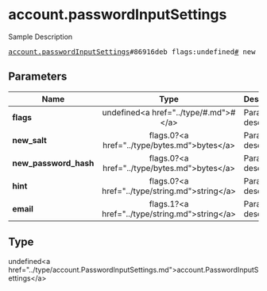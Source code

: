 # account.passwordInputSettings

Sample Description

<pre>
<a href="../constructor/account.passwordInputSettings.md">account.passwordInputSettings</a>#86916deb flags:undefined<a href="../type/#.md">#</a> new_salt:flags.0?<a href="../type/bytes.md">bytes</a> new_password_hash:flags.0?<a href="../type/bytes.md">bytes</a> hint:flags.0?<a href="../type/string.md">string</a> email:flags.1?<a href="../type/string.md">string</a> = undefined<a href="../type/account.PasswordInputSettings.md">account.PasswordInputSettings</a>;
</pre>

## Parameters

| Name | Type | Description |
|------|:----:|-------------|
| **flags** | undefined&lt;a href=&#34;../type/#.md&#34;&gt;#&lt;/a&gt; | Param description |
| **new_salt** | flags.0?&lt;a href=&#34;../type/bytes.md&#34;&gt;bytes&lt;/a&gt; | Param description |
| **new_password_hash** | flags.0?&lt;a href=&#34;../type/bytes.md&#34;&gt;bytes&lt;/a&gt; | Param description |
| **hint** | flags.0?&lt;a href=&#34;../type/string.md&#34;&gt;string&lt;/a&gt; | Param description |
| **email** | flags.1?&lt;a href=&#34;../type/string.md&#34;&gt;string&lt;/a&gt; | Param description |

## Type

undefined&lt;a href=&#34;../type/account.PasswordInputSettings.md&#34;&gt;account.PasswordInputSettings&lt;/a&gt;
